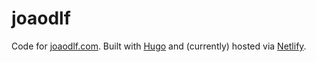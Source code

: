 # joaodlf

Code for [joaodlf.com](https://joaodlf.com/). Built with [Hugo](https://gohugo.io/) and (currently)
hosted via [Netlify](https://www.netlify.com/).